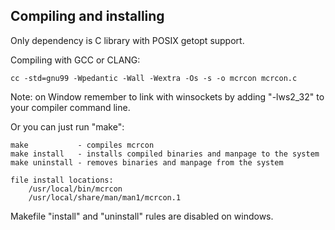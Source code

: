 Compiling and installing
------------------------

Only dependency is C library with POSIX getopt support. 

Compiling with GCC or CLANG:

    cc -std=gnu99 -Wpedantic -Wall -Wextra -Os -s -o mcrcon mcrcon.c
    
Note: on Window remember to link with winsockets by adding "-lws2_32" to your compiler command line.

Or you can just run "make":

    make           - compiles mcrcon
    make install   - installs compiled binaries and manpage to the system
    make uninstall - removes binaries and manpage from the system
    
    file install locations:
        /usr/local/bin/mcrcon
        /usr/local/share/man/man1/mcrcon.1

Makefile "install" and "uninstall" rules are disabled on windows.
